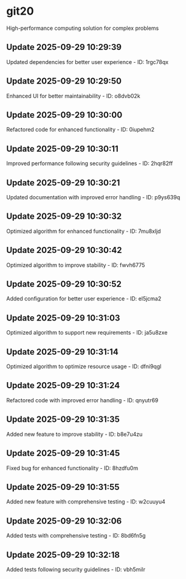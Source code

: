 # git20
High-performance computing solution for complex problems

## Update 2025-09-29 10:29:39
Updated dependencies for better user experience - ID: 1rgc78qx


## Update 2025-09-29 10:29:50
Enhanced UI for better maintainability - ID: o8dvb02k


## Update 2025-09-29 10:30:00
Refactored code for enhanced functionality - ID: 0iupehm2


## Update 2025-09-29 10:30:11
Improved performance following security guidelines - ID: 2hqr82ff


## Update 2025-09-29 10:30:21
Updated documentation with improved error handling - ID: p9ys639q


## Update 2025-09-29 10:30:32
Optimized algorithm for enhanced functionality - ID: 7mu8xljd


## Update 2025-09-29 10:30:42
Optimized algorithm to improve stability - ID: fwvh6775


## Update 2025-09-29 10:30:52
Added configuration for better user experience - ID: el5jcma2


## Update 2025-09-29 10:31:03
Optimized algorithm to support new requirements - ID: ja5u8zxe


## Update 2025-09-29 10:31:14
Optimized algorithm to optimize resource usage - ID: dfni9qgl


## Update 2025-09-29 10:31:24
Refactored code with improved error handling - ID: qnyutr69


## Update 2025-09-29 10:31:35
Added new feature to improve stability - ID: b8e7u4zu


## Update 2025-09-29 10:31:45
Fixed bug for enhanced functionality - ID: 8hzdfu0m


## Update 2025-09-29 10:31:55
Added new feature with comprehensive testing - ID: w2cuuyu4


## Update 2025-09-29 10:32:06
Added tests with comprehensive testing - ID: 8bd6fn5g


## Update 2025-09-29 10:32:18
Added tests following security guidelines - ID: vbh5milr

